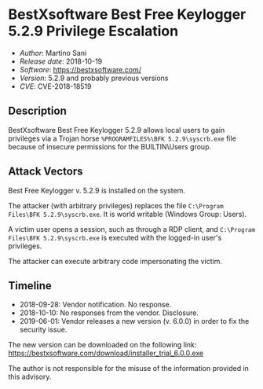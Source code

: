 #  BestXsoftware Best Free Keylogger 5.2.9 Privilege Escalation #
* _Author_: Martino Sani 
* _Release date_: 2018-10-19
* _Software_: https://bestxsoftware.com/
* _Version_: 5.2.9 and probably previous versions
* _CVE_: CVE-2018-18519

## Description ##

BestXsoftware Best Free Keylogger 5.2.9 allows local users to gain privileges via
a Trojan horse `%PROGRAMFILES%\BFK 5.2.9\syscrb.exe` file because of insecure
permissions for the BUILTIN\Users group.

## Attack Vectors ##

Best Free Keylogger v. 5.2.9 is installed on the system.

The attacker (with arbitrary privileges) replaces the file `C:\Program Files\BFK 5.2.9\syscrb.exe`.
It is world writable (Windows Group: Users).

A victim user opens a session, such as through a RDP client, and
`C:\Program Files\BFK 5.2.9\syscrb.exe` is executed with the logged-in user's privileges.

The attacker can execute arbitrary code impersonating the victim.

## Timeline ##

* 2018-09-28: Vendor notification. No response.
* 2018-10-10: No responses from the vendor. Disclosure.
* 2019-06-01: Vendor releases a new version (v. 6.0.0) in order to fix the security issue.

The new version can be downloaded on the following link:
https://bestxsoftware.com/download/installer_trial_6.0.0.exe


The author is not responsible for the misuse of the information provided in this advisory.

